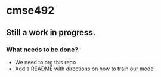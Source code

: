 # cmse492

## Still a work in progress. 

### What needs to be done?

  * We need to org this repo
  * Add a README with directions on how to train our model
